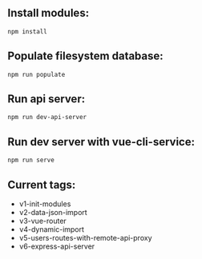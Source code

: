 ## Install modules:
```npm install```

## Populate filesystem database:
```npm run populate```

## Run api server:
```npm run dev-api-server```

## Run dev server with vue-cli-service:
```npm run serve```

## Current tags:
- v1-init-modules
- v2-data-json-import
- v3-vue-router
- v4-dynamic-import
- v5-users-routes-with-remote-api-proxy
- v6-express-api-server
